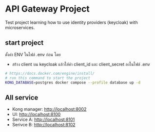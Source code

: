 # API Gateway Project

Test project learning how to use identity providers (keycloak) with microservices.

## start project

ตั้งค่า ENV ในไฟล์ .env ก่อน โดย

- สร้าง client บน keycloak แล้วใส่ค่า client_id และ client_secret ลงในไฟล์ .env

``` bash
# https://docs.docker.com/engine/install/
# run this command to start the project
KONG_DATABASE=postgres docker compose --profile database up -d
```

## All service

- Kong manager: <http://localhost:8002>
- UI: <http://localhost:8100>
- Service A: <http://localhost:8101>
- Serivce B: <http://localhost:8102>
